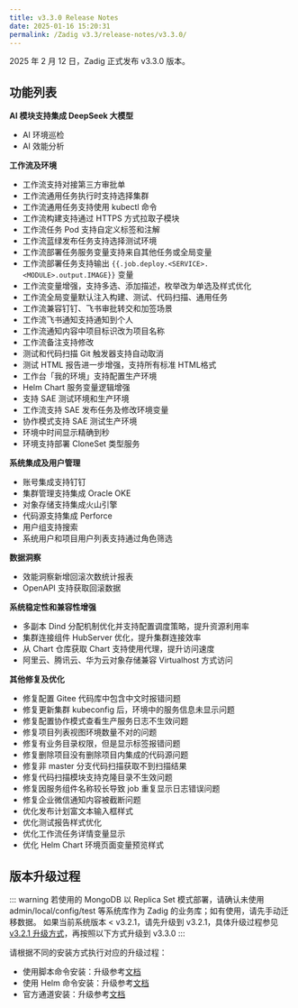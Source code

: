 ```yaml
---
title: v3.3.0 Release Notes
date: 2025-01-16 15:20:31
permalink: /Zadig v3.3/release-notes/v3.3.0/
---
```

2025 年 2 月 12 日，Zadig 正式发布 v3.3.0 版本。

## 功能列表

**AI 模块支持集成 DeepSeek 大模型**
- AI 环境巡检
- AI 效能分析

**工作流及环境**
- 工作流支持对接第三方审批单
- 工作流通用任务执行时支持选择集群
- 工作流通用任务支持使用 kubectl 命令
- 工作流构建支持通过 HTTPS 方式拉取子模块
- 工作流任务 Pod 支持自定义标签和注解
- 工作流蓝绿发布任务支持选择测试环境
- 工作流部署任务服务变量支持来自其他任务或全局变量
- 工作流部署任务支持输出 <span v-pre>`{{.job.deploy.<SERVICE>.<MODULE>.output.IMAGE}}`</span>  变量
- 工作流变量增强，支持多选、添加描述，枚举改为单选及样式优化
- 工作流全局变量默认注入构建、测试、代码扫描、通用任务
- 工作流兼容钉钉、飞书审批转交和加签场景
- 工作流飞书通知支持通知到个人
- 工作流通知内容中项目标识改为项目名称
- 工作流备注支持修改
- 测试和代码扫描 Git 触发器支持自动取消
- 测试 HTML 报告进一步增强，支持所有标准 HTML格式
- 工作台「我的环境」支持配置生产环境
- Helm Chart 服务变量逻辑增强
- 支持 SAE 测试环境和生产环境
- 工作流支持 SAE 发布任务及修改环境变量
- 协作模式支持 SAE 测试生产环境
- 环境中时间显示精确到秒
- 环境支持部署 CloneSet 类型服务
  
**系统集成及用户管理**
- 账号集成支持钉钉
- 集群管理支持集成 Oracle OKE
- 对象存储支持集成火山引擎
- 代码源支持集成 Perforce
- 用户组支持搜索
- 系统用户和项目用户列表支持通过角色筛选

**数据洞察**
- 效能洞察新增回滚次数统计报表
- OpenAPI 支持获取回滚数据 

**系统稳定性和兼容性增强**
- 多副本 Dind 分配机制优化并支持配置调度策略，提升资源利用率
- 集群连接组件 HubServer 优化，提升集群连接效率
- 从 Chart 仓库获取 Chart 支持使用代理，提升访问速度
- 阿里云、腾讯云、华为云对象存储兼容 Virtualhost 方式访问
  
**其他修复及优化**
- 修复配置 Gitee 代码库中包含中文时报错问题
- 修复更新集群 kubeconfig 后，环境中的服务信息未显示问题
- 修复配置协作模式查看生产服务日志不生效问题
- 修复项目列表视图环境数量不对的问题
- 修复有业务目录权限，但是显示标签报错问题
- 修复删除项目没有删除项目内集成的代码源问题
- 修复非 master 分支代码扫描获取不到扫描结果
- 修复代码扫描模块支持克隆目录不生效问题
- 修复因服务组件名称较长导致 job 重复显示日志错误问题
- 修复企业微信通知内容被截断问题
- 优化发布计划富文本输入框样式
- 优化测试报告样式优化
- 优化工作流任务详情变量显示
- 优化 Helm Chart 环境页面变量预览样式


<!-- ## 业务变更声明 -->


## 版本升级过程

::: warning
若使用的 MongoDB 以 Replica Set 模式部署，请确认未使用 admin/local/config/test 等系统库作为 Zadig 的业务库；如有使用，请先手动迁移数据。
如果当前系统版本 < v3.2.1，请先升级到 v3.2.1，具体升级过程参见 [v3.2.1 升级方式](/cn/Zadig%20v3.2/release-notes/v3.2.1/#版本升级过程)，再按照以下方式升级到 v3.3.0
:::

请根据不同的安装方式执行对应的升级过程：

- 使用脚本命令安装：升级参考[文档](/cn/Zadig%20v3.3/install/helm-deploy/#升级)
- 使用 Helm 命令安装：升级参考[文档](/cn/Zadig%20v3.3/install/helm-deploy/#升级)
- 官方通道安装：升级参考[文档](/cn/Zadig%20v3.3/stable/install/#升级)
